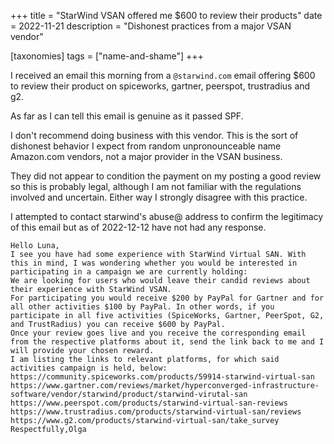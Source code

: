 +++
title = "StarWind VSAN offered me $600 to review their products"
date = 2022-11-21
description = "Dishonest practices from a major VSAN vendor"

[taxonomies]
tags = ["name-and-shame"]
+++

I received an email this morning from a `@starwind.com` email offering $600 to review their product on spiceworks, gartner, peerspot, trustradius and g2.

As far as I can tell this email is genuine as it passed SPF.

I don't recommend doing business with this vendor. This is the sort of dishonest behavior I expect from random unpronounceable name Amazon.com vendors, not a major provider in the VSAN business.

They did not appear to condition the payment on my posting a good review so this is probably legal, although I am not familiar with the regulations involved and uncertain. Either way I strongly disagree with this practice.

I attempted to contact starwind's abuse@ address to confirm the legitimacy of this email but as of 2022-12-12 have not had any response.

```
Hello Luna,
I see you have had some experience with StarWind Virtual SAN. With this in mind, I was wondering whether you would be interested in participating in a campaign we are currently holding:
We are looking for users who would leave their candid reviews about their experience with StarWind VSAN.
For participating you would receive $200 by PayPal for Gartner and for all other activities $100 by PayPal. In other words, if you participate in all five activities (SpiceWorks, Gartner, PeerSpot, G2, and TrustRadius) you can receive $600 by PayPal.
Once your review goes live and you receive the corresponding email from the respective platforms about it, send the link back to me and I will provide your chosen reward.
I am listing the links to relevant platforms, for which said activities campaign is held, below:
https://community.spiceworks.com/products/59914-starwind-virtual-san
https://www.gartner.com/reviews/market/hyperconverged-infrastructure-software/vendor/starwind/product/starwind-virutal-san
https://www.peerspot.com/products/starwind-virtual-san-reviews
https://www.trustradius.com/products/starwind-virtual-san/reviews
https://www.g2.com/products/starwind-virtual-san/take_survey
Respectfully,Olga
```